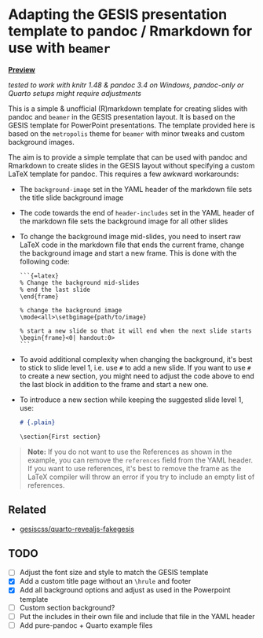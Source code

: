 # Adapting the GESIS presentation template to pandoc / Rmarkdown for use with `beamer`

[**Preview**](slides.pdf)

*tested to work with knitr 1.48  & pandoc 3.4 on Windows, pandoc-only or Quarto setups might require adjustments*

This is a simple & unofficial (R)markdown template for creating slides with pandoc and `beamer` in the GESIS presentation layout. It is based on the GESIS template for PowerPoint presentations. The template provided here is based on the `metropolis` theme for `beamer` with minor tweaks and custom background images. 

The aim is to provide a simple template that can be used with pandoc and Rmarkdown to create slides in the GESIS layout without specifying a custom LaTeX template for pandoc. This requires a few awkward workarounds:

- The `background-image` set in the YAML header of the markdown file sets the title slide background image
- The code towards the end of `header-includes` set in the YAML header of the markdown file sets the background image for all other slides
- To change the background image mid-slides, you need to insert raw LaTeX code in the markdown file that ends the current frame, change the background image and start a new frame. This is done with the following code:

    `````text
    ```{=latex}
    % Change the background mid-slides
    % end the last slide
    \end{frame}
    
    % change the background image
    \mode<all>\setbgimage{path/to/image}
    
    % start a new slide so that it will end when the next slide starts
    \begin{frame}<0| handout:0>
    ```
    `````
  
- To avoid additional complexity when changing the background, it's best to stick to slide level 1, i.e. use `#` to add a new slide. If you want to use `#` to create a new section, you might need to adjust the code above to end the last block in addition to the frame and start a new one.
- To introduce a new section while keeping the suggested slide level 1, use:

  ````markdown
  # {.plain}
  
  \section{First section}
  ````
  

> **Note:** If you do not want to use the References as shown in the example, you can remove the `references` field from the YAML header. If you want to use references, it's best to remove the frame as the LaTeX compiler will throw an error if you try to include an empty list of references.

## Related

- [gesiscss/quarto-revealjs-fakegesis](https://github.com/gesiscss/quarto-revealjs-fakegesis)


## TODO

- [ ] Adjust the font size and style to match the GESIS template
- [x] Add a custom title page without an `\hrule` and footer
- [x] Add all background options and adjust as used in the Powerpoint template
- [ ] Custom section background?
- [ ] Put the includes in their own file and include that file in the YAML header
- [ ] Add pure-pandoc + Quarto example files